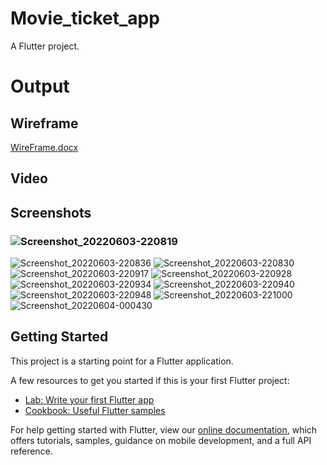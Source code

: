# Movie_ticket_app

A Flutter project.

# Output

## Wireframe

[WireFrame.docx](https://github.com/manisha1924/Movie_ticket_app/files/8837358/WireFrame.docx)


## Video




## Screenshots


### ![Screenshot_20220603-220819](https://user-images.githubusercontent.com/95033134/171928863-0125cbb5-804d-4426-8bdc-5d1ec36baf4f.jpg)
![Screenshot_20220603-220836](https://user-images.githubusercontent.com/95033134/171929395-5494b232-856d-46d9-9871-75fd5dbefd05.jpg)
![Screenshot_20220603-220830](https://user-images.githubusercontent.com/95033134/171930889-65caf19b-28b2-41ac-9670-ed3259fccdf1.jpg)
![Screenshot_20220603-220917](https://user-images.githubusercontent.com/95033134/171929560-f6797433-c14e-4ec7-a700-abcba42c2e8a.jpg)
![Screenshot_20220603-220928](https://user-images.githubusercontent.com/95033134/171929600-f59c9e02-705c-4091-8c5f-59fe5a521414.jpg)
![Screenshot_20220603-220934](https://user-images.githubusercontent.com/95033134/171929625-ea61c050-a7d8-40a0-a115-378d744cba74.jpg)
![Screenshot_20220603-220940](https://user-images.githubusercontent.com/95033134/171930099-a3b7fb2a-887e-4574-a9e1-2772c36389a9.jpg)
![Screenshot_20220603-220948](https://user-images.githubusercontent.com/95033134/171930116-92b74bc7-d73f-482f-942f-f46f90ea979e.jpg)
![Screenshot_20220603-221000](https://user-images.githubusercontent.com/95033134/171930128-9bb83082-3377-4c46-8be4-8887016084bc.jpg)
![Screenshot_20220604-000430](https://user-images.githubusercontent.com/95033134/171930142-91e2bb3e-aab0-4311-a775-de3572223ca4.jpg)







## Getting Started

This project is a starting point for a Flutter application.

A few resources to get you started if this is your first Flutter project:

- [Lab: Write your first Flutter app](https://flutter.dev/docs/get-started/codelab)
- [Cookbook: Useful Flutter samples](https://flutter.dev/docs/cookbook)

For help getting started with Flutter, view our
[online documentation](https://flutter.dev/docs), which offers tutorials,
samples, guidance on mobile development, and a full API reference.
